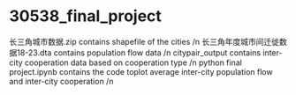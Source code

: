 # 30538_final_project
长三角城市数据.zip contains shapefile of the cities /n
长三角年度城市间迁徙数据18-23.dta contains population flow data /n
citypair_output contains inter-city cooperation data based on cooperation type /n
python final project.ipynb contains the code toplot average inter-city population flow and inter-city cooperation /n
